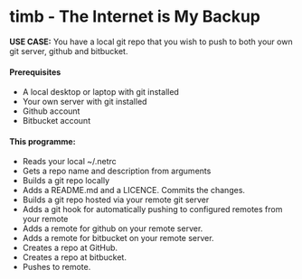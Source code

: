 # timb - The Internet is My Backup

__USE CASE:__ You have a local git repo that you wish to push to both your own
git server, github and bitbucket.

#### Prerequisites

* A local desktop or laptop with git installed
* Your own server with git installed
* Github account
* Bitbucket account

#### This programme:

* Reads your local ~/.netrc
* Gets a repo name and description from arguments
* Builds a git repo locally
* Adds a README.md and a LICENCE. Commits the changes.
* Builds a git repo hosted via your remote git server
* Adds a git hook for automatically pushing to configured remotes from your
remote
* Adds a remote for github on your remote server.
* Adds a remote for bitbucket on your remote server.
* Creates a repo at GitHub.
* Creates a repo at bitbucket.
* Pushes to remote.
